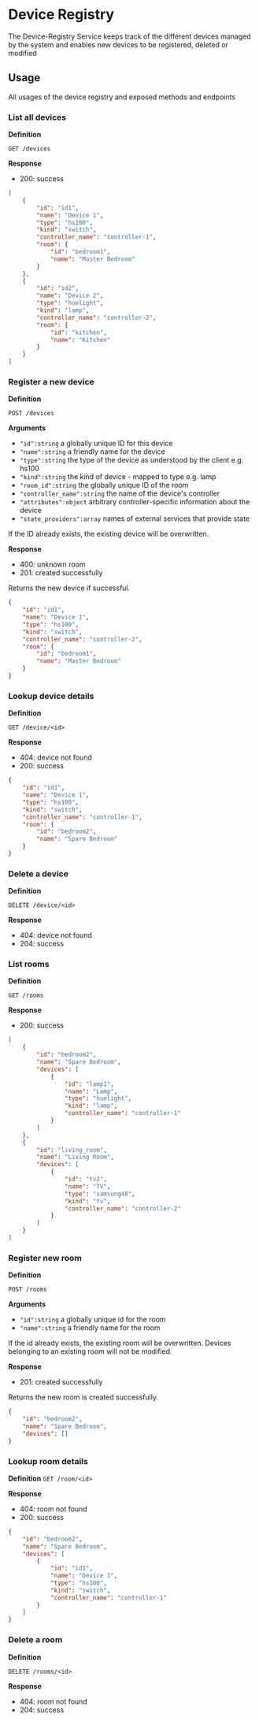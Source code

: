 
# **Device Registry**

The Device-Registry Service keeps track of the different devices managed by the system and enables
new devices to be registered, deleted or modified

## Usage
All usages of the device registry and exposed methods and endpoints
### List all devices
**Definition**

`GET /devices`

**Response**

- 200: success


```json
[
    {
        "id": "id1",
        "name": "Device 1",
        "type": "hs100",
        "kind": "switch",
        "controller_name": "controller-1",
        "room": {
            "id": "bedroom1",
            "name": "Master Bedroom"
        }
    },
    {
        "id": "id2",
        "name": "Device 2",
        "type": "huelight",
        "kind": "lamp",
        "controller_name": "controller-2",
        "room": {
            "id": "kitchen",
            "name": "Kitchen"
        }
    }
]
```

### Register a new device
**Definition**

`POST /devices`

**Arguments**

- `"id":string` a globally unique ID for this device
- `"name":string` a friendly name for the device
- `"type":string` the type of the device as understood by the client e.g. hs100
- `"kind":string` the kind of device - mapped to type e.g. lamp
- `"room_id":string` the globally unique ID of the room
- `"controller_name":string` the name of the device's controller
- `"attributes":object` arbitrary controller-specific information about the device
- `"state_providers":array` names of external services that provide state

If the ID already exists, the existing device will be overwritten.

**Response**

- 400: unknown room
- 201: created successfully

Returns the new device if successful.

```json
{
    "id": "id1",
    "name": "Device 1",
    "type": "hs100",
    "kind": "switch",
    "controller_name": "controller-2",
    "room": {
        "id": "bedroom1",
        "name": "Master Bedroom"
    }
}
```

### Lookup device details
**Definition**

`GET /device/<id>`

**Response**

- 404: device not found
- 200: success

```json
{
    "id": "id1",
    "name": "Device 1",
    "type": "hs100",
    "kind": "switch",
    "controller_name": "controller-1",
    "room": {
        "id": "bedroom2",
        "name": "Spare Bedroom"
    }
}
```

### Delete a device
**Definition**

`DELETE /device/<id>`

**Response**

- 404: device not found
- 204: success

### List rooms
**Definition**

`GET /rooms`

**Response**

- 200: success

```json
[
    {
        "id": "bedroom2",
        "name": "Spare Bedroom",
        "devices": [
            {
                "id": "lamp1",
                "name": "Lamp",
                "type": "huelight",
                "kind": "lamp",
                "controller_name": "controller-1"
            }
        ]
    },
    {
        "id": "living_room",
        "name": "Living Room",
        "devices": [
            {
                "id": "tv2",
                "name": "TV",
                "type": "samsung48",
                "kind": "tv",
                "controller_name": "controller-2"
            }
        ]
    }
]
```

### Register new room
**Definition**

`POST /rooms`

**Arguments**

- `"id":string` a globally unique id for the room
- `"name":string` a friendly name for the room

If the id already exists, the existing room will be overwritten.
Devices belonging to an existing room will not be modified.

**Response**

- 201: created successfully

Returns the new room is created successfully.

```json
{
    "id": "bedroom2",
    "name": "Spare Bedroom",
    "devices": []
}
```

### Lookup room details
**Definition**
`GET /room/<id>`

**Response**

- 404: room not found
- 200: success

```json
{
    "id": "bedroom2",
    "name": "Spare Bedroom",
    "devices": [
        {
            "id": "id1",
            "name": "Device 1",
            "type": "hs100",
            "kind": "switch",
            "controller_name": "controller-1"
        }
    ]
}
```

### Delete a room
**Definition**

`DELETE /rooms/<id>`

**Response**

- 404: room not found
- 204: success